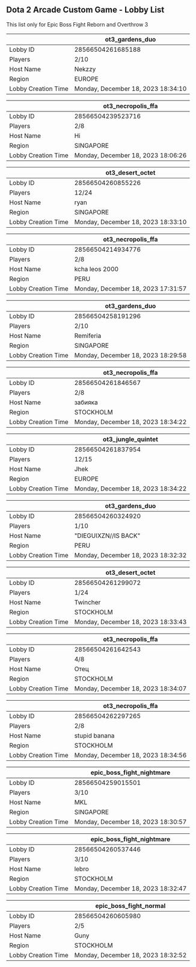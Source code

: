 ## Dota 2 Arcade Custom Game - Lobby List

This list only for Epic Boss Fight Reborn and Overthrow 3

|  | ot3_gardens_duo |
| ------ | ------ |
| Lobby ID | 28566504261685188 |
| Players | 2/10 |
| Host Name | Nekzzy |
| Region | EUROPE |
| Lobby Creation Time | Monday, December 18, 2023 18:34:10 |


|  | ot3_necropolis_ffa |
| ------ | ------ |
| Lobby ID | 28566504239523716 |
| Players | 2/8 |
| Host Name | Hi |
| Region | SINGAPORE |
| Lobby Creation Time | Monday, December 18, 2023 18:06:26 |


|  | ot3_desert_octet |
| ------ | ------ |
| Lobby ID | 28566504260855226 |
| Players | 12/24 |
| Host Name | ryan |
| Region | SINGAPORE |
| Lobby Creation Time | Monday, December 18, 2023 18:33:10 |


|  | ot3_necropolis_ffa |
| ------ | ------ |
| Lobby ID | 28566504214934776 |
| Players | 2/8 |
| Host Name | kcha leos 2000 |
| Region | PERU |
| Lobby Creation Time | Monday, December 18, 2023 17:31:57 |


|  | ot3_gardens_duo |
| ------ | ------ |
| Lobby ID | 28566504258191296 |
| Players | 2/10 |
| Host Name | Remiferia |
| Region | SINGAPORE |
| Lobby Creation Time | Monday, December 18, 2023 18:29:58 |


|  | ot3_necropolis_ffa |
| ------ | ------ |
| Lobby ID | 28566504261846567 |
| Players | 2/8 |
| Host Name | забияка |
| Region | STOCKHOLM |
| Lobby Creation Time | Monday, December 18, 2023 18:34:22 |


|  | ot3_jungle_quintet |
| ------ | ------ |
| Lobby ID | 28566504261837954 |
| Players | 12/15 |
| Host Name | Jhek |
| Region | EUROPE |
| Lobby Creation Time | Monday, December 18, 2023 18:34:22 |


|  | ot3_gardens_duo |
| ------ | ------ |
| Lobby ID | 28566504260324920 |
| Players | 1/10 |
| Host Name | "DIEGUIXZN//IS BACK" |
| Region | PERU |
| Lobby Creation Time | Monday, December 18, 2023 18:32:32 |


|  | ot3_desert_octet |
| ------ | ------ |
| Lobby ID | 28566504261299072 |
| Players | 1/24 |
| Host Name | Twincher |
| Region | STOCKHOLM |
| Lobby Creation Time | Monday, December 18, 2023 18:33:43 |


|  | ot3_necropolis_ffa |
| ------ | ------ |
| Lobby ID | 28566504261642543 |
| Players | 4/8 |
| Host Name | Отец |
| Region | STOCKHOLM |
| Lobby Creation Time | Monday, December 18, 2023 18:34:07 |


|  | ot3_necropolis_ffa |
| ------ | ------ |
| Lobby ID | 28566504262297265 |
| Players | 2/8 |
| Host Name | stupid banana |
| Region | STOCKHOLM |
| Lobby Creation Time | Monday, December 18, 2023 18:34:56 |


|  | epic_boss_fight_nightmare |
| ------ | ------ |
| Lobby ID | 28566504259015501 |
| Players | 3/10 |
| Host Name | MKL |
| Region | SINGAPORE |
| Lobby Creation Time | Monday, December 18, 2023 18:30:57 |


|  | epic_boss_fight_nightmare |
| ------ | ------ |
| Lobby ID | 28566504260537446 |
| Players | 3/10 |
| Host Name | lebro |
| Region | STOCKHOLM |
| Lobby Creation Time | Monday, December 18, 2023 18:32:47 |


|  | epic_boss_fight_normal |
| ------ | ------ |
| Lobby ID | 28566504260605980 |
| Players | 2/5 |
| Host Name | Guny |
| Region | STOCKHOLM |
| Lobby Creation Time | Monday, December 18, 2023 18:32:52 |


